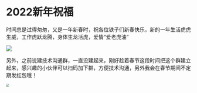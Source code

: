 # 2022新年祝福

时间总是过得匆匆，又是一年新春时，祝各位铁子们新春快乐，新的一年生活虎虎生威，工作虎跃龙腾，身体生龙活虎，爱情“爱老虎油”

![](https://syske-pic-bed.oss-cn-hangzhou.aliyuncs.com/imgs/2022/20220131213133.png)

另外，之前说建技术沟通群，一直没建起来，刚好趁着春节这段时间把这个群建立起来，感兴趣的小伙伴可以扫码加下群，方便技术沟通，另外我会在春节期间不定期发红包哦！

<img src="
https://syske-pic-bed.oss-cn-hangzhou.aliyuncs.com/imgs/2022/656296431482275272.jpg" style="zoom:50%;" />
